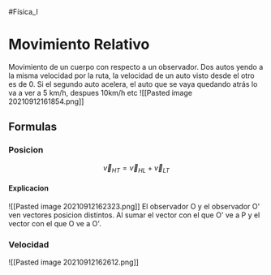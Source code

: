 #Física_I 
# Movimiento Relativo
Movimiento de un cuerpo con respecto a un observador.
Dos autos yendo a la misma velocidad por la ruta, la velocidad de un auto visto desde el otro es de 0. Si el segundo auto acelera, el auto que se vaya quedando atrás lo va a ver a 5 km/h, despues 10km/h etc
![[Pasted image 20210912161854.png]]
## Formulas
### Posicion
$$\vec v_{HT} = \vec v_{HL} + \vec v_{LT}$$
#### Explicacion
![[Pasted image 20210912162323.png]]
El observador O y el observador O' ven vectores posicion distintos. Al sumar  el vector con el que O' ve a P y el vector con el que O ve a O'.

### Velocidad 
![[Pasted image 20210912162612.png]]